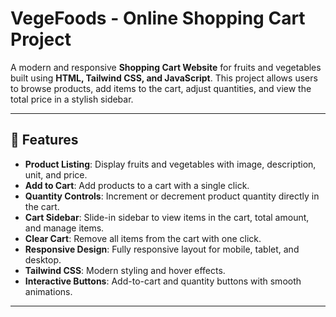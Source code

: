 # VegeFoods - Online Shopping Cart Project

A modern and responsive **Shopping Cart Website** for fruits and vegetables built using **HTML, Tailwind CSS, and JavaScript**. This project allows users to browse products, add items to the cart, adjust quantities, and view the total price in a stylish sidebar.

---

## 🛒 Features

- **Product Listing**: Display fruits and vegetables with image, description, unit, and price.
- **Add to Cart**: Add products to a cart with a single click.
- **Quantity Controls**: Increment or decrement product quantity directly in the cart.
- **Cart Sidebar**: Slide-in sidebar to view items in the cart, total amount, and manage items.
- **Clear Cart**: Remove all items from the cart with one click.
- **Responsive Design**: Fully responsive layout for mobile, tablet, and desktop.
- **Tailwind CSS**: Modern styling and hover effects.
- **Interactive Buttons**: Add-to-cart and quantity buttons with smooth animations.

---




